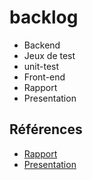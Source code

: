 # backlog

- Backend
- Jeux de test
- unit-test
- Front-end
- Rapport
- Presentation

## Références 

- [Rapport](https://labs-web.github.io/lab-heritage/) 
- [Presentation](https://labs-web.github.io/lab-heritage/presentation.html)


